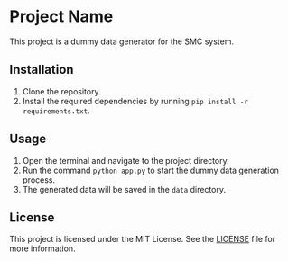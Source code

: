 # Project Name

This project is a dummy data generator for the SMC system.

## Installation

1. Clone the repository.
2. Install the required dependencies by running `pip install -r requirements.txt`.

## Usage

1. Open the terminal and navigate to the project directory.
2. Run the command `python app.py` to start the dummy data generation process.
3. The generated data will be saved in the `data` directory.

## License

This project is licensed under the MIT License. See the [LICENSE](./LICENSE) file for more information.
